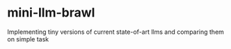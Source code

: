 # mini-llm-brawl
Implementing tiny versions of current state-of-art llms and comparing them on simple task